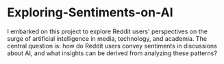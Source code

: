 # Exploring-Sentiments-on-AI
I embarked on this project to explore Reddit users' perspectives on the surge of artificial intelligence in media, technology, and academia. The central question is: how do Reddit users convey sentiments in discussions about AI, and what insights can be derived from analyzing these patterns?
